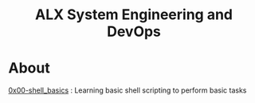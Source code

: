 <h1 align="center">
	ALX System Engineering and DevOps
</h1>

# About

[0x00-shell_basics](./0x00-shell_basics) : Learning basic shell scripting to perform basic tasks
